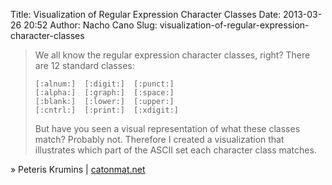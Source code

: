 Title: Visualization of Regular Expression Character Classes
Date: 2013-03-26 20:52
Author: Nacho Cano
Slug: visualization-of-regular-expression-character-classes

> We all know the regular expression character classes, right? There are
> 12 standard classes:
>
>     [:alnum:]  [:digit:]  [:punct:]
>     [:alpha:]  [:graph:]  [:space:]
>     [:blank:]  [:lower:]  [:upper:]
>     [:cntrl:]  [:print:]  [:xdigit:]
>
> But have you seen a visual representation of what these classes match?
> Probably not. Therefore I created a visualization that illustrates
> which part of the ASCII set each character class matches.

» Peteris Krumins | [catonmat.net][]

  [catonmat.net]: http://www.catonmat.net/blog/regex-char-classes/
    "Visualization of Regular Expression Character Classes"
